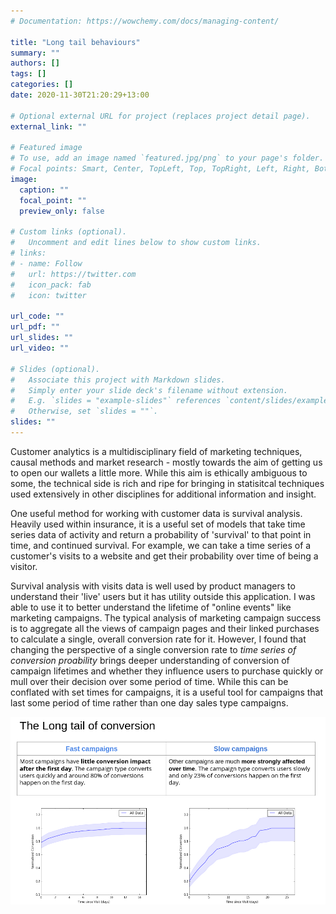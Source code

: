 ```yaml
---
# Documentation: https://wowchemy.com/docs/managing-content/

title: "Long tail behaviours"
summary: ""
authors: []
tags: []
categories: []
date: 2020-11-30T21:20:29+13:00

# Optional external URL for project (replaces project detail page).
external_link: ""

# Featured image
# To use, add an image named `featured.jpg/png` to your page's folder.
# Focal points: Smart, Center, TopLeft, Top, TopRight, Left, Right, BottomLeft, Bottom, BottomRight.
image:
  caption: ""
  focal_point: ""
  preview_only: false

# Custom links (optional).
#   Uncomment and edit lines below to show custom links.
# links:
# - name: Follow
#   url: https://twitter.com
#   icon_pack: fab
#   icon: twitter

url_code: ""
url_pdf: ""
url_slides: ""
url_video: ""

# Slides (optional).
#   Associate this project with Markdown slides.
#   Simply enter your slide deck's filename without extension.
#   E.g. `slides = "example-slides"` references `content/slides/example-slides.md`.
#   Otherwise, set `slides = ""`.
slides: ""
---
```


Customer analytics is a multidisciplinary field of marketing techniques, causal methods and market research - mostly towards the aim of getting us to open our wallets a little more. While this aim is ethically ambiguous to some, the technical side is rich and ripe for bringing in statisitcal techniques used extensively in other disciplines for additional information and insight. 

One useful method for working with customer data is survival analysis. Heavily used within insurance, it is a useful set of models that take time series data of activity and return a probability of 'survival' to that point in time, and continued survival. For example, we can take a time series of a customer's visits to a website and get their probability over time of being a visitor. 

Survival analysis with visits data is well used by product managers to understand their 'live' users but it has utility outside this application. I was able to use it to better understand the lifetime of "online events" like marketing campaigns. The typical analysis of marketing campaign success is to aggregate all the views of campaign pages and their linked purchases to calculate a single, overall conversion rate for it. However, I found that changing the perspective of a single conversion rate to _time series of conversion proability_ brings deeper understanding of conversion of campaign lifetimes and whether they influence users to purchase quickly or mull over their decision over some period of time. While this can be conflated with set times for campaigns, it is a useful tool for campaigns that last some period of time rather than one day sales type campaigns. 

![](long-conversion.png)